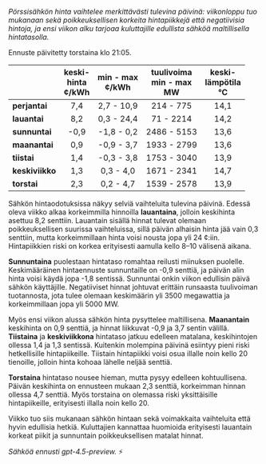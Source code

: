 *Pörssisähkön hinta vaihtelee merkittävästi tulevina päivinä: viikonloppu tuo mukanaan sekä poikkeuksellisen korkeita hintapiikkejä että negatiivisia hintoja, ja ensi viikon alku tarjoaa kuluttajille edullista sähköä maltillisella hintatasolla.*

Ennuste päivitetty torstaina klo 21:05.

|              | keski-<br>hinta<br>¢/kWh | min - max<br>¢/kWh | tuulivoima<br>min - max<br>MW | keski-<br>lämpötila<br>°C |
|:-------------|:------------------------:|:-------------------:|:----------------------------:|:--------------------------:|
| **perjantai**   |           7,4            |     2,7 - 10,9     |          214 - 775           |            14,1            |
| **lauantai**    |           8,2            |     0,3 - 24,4     |           71 - 2214          |            14,2            |
| **sunnuntai**   |           -0,9           |    -1,8 - 0,2      |         2486 - 5153          |            13,6            |
| **maanantai**   |           0,9            |    -0,9 - 3,7      |         1933 - 2799          |            13,6            |
| **tiistai**     |           1,4            |    -0,3 - 3,8      |         1753 - 3040          |            13,9            |
| **keskiviikko** |           1,3            |     0,3 - 4,0      |         1671 - 2341          |            14,7            |
| **torstai**     |           2,3            |     0,2 - 4,7      |         1539 - 2578          |            13,9            |

Sähkön hintaodotuksissa näkyy selviä vaihteluita tulevina päivinä. Edessä oleva viikko alkaa korkeimmilla hinnoilla **lauantaina**, jolloin keskihinta asettuu 8,2 senttiin. Lauantain sisällä hinnat tulevat olemaan poikkeuksellisen suurissa vaihteluissa, sillä päivän alhaisin hinta jää vain 0,3 senttiin, mutta korkeimmillaan hinta voisi nousta jopa yli 24 ¢:iin. Hintapiikkien riski on korkea erityisesti aamulla kello 8–10 välisenä aikana.

**Sunnuntaina** puolestaan hintataso romahtaa reilusti miinuksen puolelle. Keskimääräinen hintaennuste sunnuntaille on -0,9 senttiä, ja päivän alin hinta voisi käydä jopa -1,8 sentissä. Sunnuntai onkin viikon edullisin päivä sähkön käyttäjille. Negatiiviset hinnat johtuvat erittäin runsaasta tuulivoiman tuotannosta, jota tulee olemaan keskimäärin yli 3500 megawattia ja korkeimmillaan jopa yli 5000 MW.

Myös ensi viikon alussa sähkön hinta pysyttelee maltillisena. **Maanantain** keskihinta on 0,9 senttiä, ja hinnat liikkuvat -0,9 ja 3,7 sentin välillä. **Tiistaina** ja **keskiviikkona** hintataso jatkuu edelleen matalana, keskihintojen ollessa 1,4 ja 1,3 sentissä. Kuitenkin molempina päivinä esiintyy pieni riski hetkellisille hintapiikeille. Tiistain hintapiikki voisi osua illalle noin kello 20 tienoille, jolloin hinta kohoaa lähelle neljää senttiä.

**Torstaina** hintataso nousee hieman, mutta pysyy edelleen kohtuullisena. Päivän keskihinta on ennusteen mukaan 2,3 senttiä, korkeimman hinnan ollessa 4,7 senttiä. Myös torstaina on olemassa riski yksittäisille hintapiikeille, erityisesti illalla noin kello 20.

Viikko tuo siis mukanaan sähkön hintaan sekä voimakkaita vaihteluita että hyvin edullisia hetkiä. Kuluttajien kannattaa huomioida erityisesti lauantain korkeat piikit ja sunnuntain poikkeuksellisen matalat hinnat.

*Sähköä ennusti gpt-4.5-preview.* ⚡
